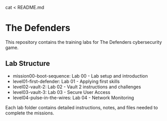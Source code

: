 cat <<EOL > README.md
# The Defenders

This repository contains the training labs for The Defenders cybersecurity game.

## Lab Structure

- mission00-boot-sequence: Lab 00 - Lab setup and introduction
- level01-first-defender: Lab 01 - Applying first skills
- level02-vault-2: Lab 02 - Vault 2 instructions and challenges
- level03-vault-3: Lab 03 - Secure User Access
- level04-pulse-in-the-wires: Lab 04 - Network Monitoring

Each lab folder contains detailed instructions, notes, and files needed to complete the missions.

